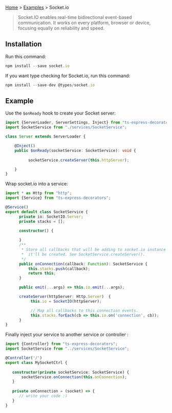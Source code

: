 [Home](https://github.com/Romakita/ts-express-decorators/wiki) > [Examples](https://github.com/Romakita/ts-express-decorators/wiki/Examples) > Socket.io

>  Socket.IO enables real-time bidirectional event-based communication. It works on every platform, browser or device, focusing equally on reliability and speed. 

## Installation
Run this command:
```typescript
npm install --save socket.io
```
If you want type checking for Socket.io, run this command:
```typescript
npm install --save-dev @types/socket.io
```

## Example 

Use the `$onReady` hook to create your Socket server:
```typescript
import {ServerLoader, ServerSettings, Inject} from "ts-express-decorators";
import SocketService from "./services/SocketService";

class Server extends ServerLoader {

    @Inject()
    public $onReady(socketService: SocketService): void {
        
          socketService.createServer(this.httpServer);

    }
}
```
Wrap socket.io into a service:
```typescript
import * as Http from "http";
import {Service} from "ts-express-decorators";

@Service()
export default class SocketService {
      private io: SocketIO.Server;
      private stacks = [];

      constructor() {
          
      }
      /**
       * Store all callbacks that will be adding to socket.io instance when
       *  it'll be created. See SocketService.createServer().
       */
      public onConnection(callback: Function): SocketService {
          this.stacks.push(callback);
          return this;
      }

      public emit(...args) => this.io.emit(...args);

      createServer(httpServer: Http.Server)  {
           this.io = SocketIO(httpServer);

           // Map all callbacks to this connection events.
           this.stacks.forEach(cb => this.io.on('connection', cb));
      }
}
```

Finally inject your service to another service or controller : 

```typescript
import {Controller} from "ts-express-decorators";
import SocketService from "../services/SocketService";

@Controller('/')
export class MySocketCtrl {
    
   constructor(private socketService: SocketService) {
       socketService.onConnection(this.onConnection);
   }
   
   private onConnection = (socket) => {
      // write your code :)
   }
}
```
